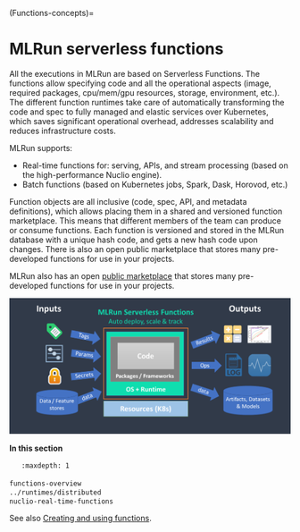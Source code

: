 (Functions-concepts)=
# MLRun serverless functions

All the executions in MLRun are based on Serverless Functions. The functions allow specifying code and all the operational aspects (image, required packages, cpu/mem/gpu resources, storage, environment, etc.). The different function runtimes take care of automatically transforming the code and spec to fully managed and elastic services over Kubernetes, which saves significant operational overhead, addresses scalability and reduces infrastructure costs.

MLRun supports:

- Real-time functions for: serving, APIs, and stream processing (based on the high-performance Nuclio engine).
- Batch functions (based on Kubernetes jobs, Spark, Dask, Horovod, etc.)

Function objects are all inclusive (code, spec, API, and metadata definitions), which allows placing them in a shared and versioned function marketplace. This means that different members of the team can produce or consume functions. Each function is versioned and stored in the MLRun database with a unique hash code, and gets a new hash code upon changes. There is also an open public marketplace that stores many pre-developed functions for use in your projects.

MLRun also has an open [public marketplace](https://www.mlrun.org/marketplace/functions/) that stores many pre-developed functions for
use in your projects. 

<img src="../_static/images/mlrun-functions.png" alt="mlrun-architecture" width="600"/><br>

**In this section**

```{toctree}
   :maxdepth: 1

functions-overview
../runtimes/distributed
nuclio-real-time-functions
```

See also [Creating and using functions](../runtimes/functions.html).
